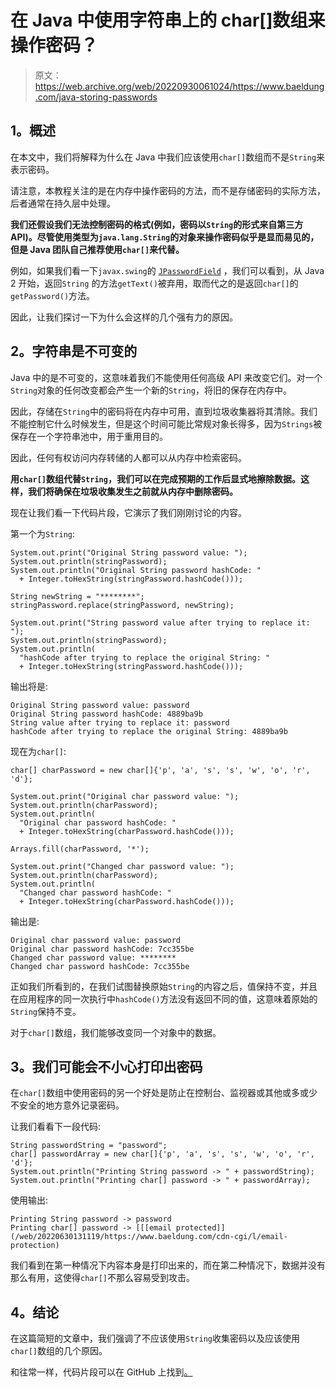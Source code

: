# 在 Java 中使用字符串上的 char[]数组来操作密码？

> 原文：<https://web.archive.org/web/20220930061024/https://www.baeldung.com/java-storing-passwords>

## 1。概述

在本文中，我们将解释为什么在 Java 中我们应该使用`char[]`数组而不是`String`来表示密码。

请注意，本教程关注的是在内存中操作密码的方法，而不是存储密码的实际方法，后者通常在持久层中处理。

**我们还假设我们无法控制密码的格式(例如，密码以`String`的形式来自第三方 API)。尽管使用类型为`java.lang.String`的对象来操作密码似乎是显而易见的，但是 Java 团队自己推荐使用`char[]`来代替。**

例如，如果我们看一下`javax.swing`的 [`JPasswordField`](https://web.archive.org/web/20220630131119/https://docs.oracle.com/en/java/javase/11/docs/api/java.desktop/javax/swing/JPasswordField.html) ，我们可以看到，从 Java 2 开始，返回`String` 的方法`getText()`被弃用，取而代之的是返回`char[]`的`getPassword()`方法。

因此，让我们探讨一下为什么会这样的几个强有力的原因。

## 2。字符串是不可变的

Java 中的是不可变的，这意味着我们不能使用任何高级 API 来改变它们。对一个`String`对象的任何改变都会产生一个新的`String`，将旧的保存在内存中。

因此，存储在`String`中的密码将在内存中可用，直到垃圾收集器将其清除。我们不能控制它什么时候发生，但是这个时间可能比常规对象长得多，因为`Strings`被保存在一个字符串池中，用于重用目的。

因此，任何有权访问内存转储的人都可以从内存中检索密码。

**用`char[]`数组代替`String`，我们可以在完成预期的工作后显式地擦除数据。这样，我们将确保在垃圾收集发生之前就从内存中删除密码。**

现在让我们看一下代码片段，它演示了我们刚刚讨论的内容。

第一个为`String`:

```
System.out.print("Original String password value: ");
System.out.println(stringPassword);
System.out.println("Original String password hashCode: "
  + Integer.toHexString(stringPassword.hashCode()));

String newString = "********";
stringPassword.replace(stringPassword, newString);

System.out.print("String password value after trying to replace it: ");
System.out.println(stringPassword);
System.out.println(
  "hashCode after trying to replace the original String: "
  + Integer.toHexString(stringPassword.hashCode()));
```

输出将是:

```
Original String password value: password
Original String password hashCode: 4889ba9b
String value after trying to replace it: password
hashCode after trying to replace the original String: 4889ba9b
```

现在为`char[]`:

```
char[] charPassword = new char[]{'p', 'a', 's', 's', 'w', 'o', 'r', 'd'};

System.out.print("Original char password value: ");
System.out.println(charPassword);
System.out.println(
  "Original char password hashCode: " 
  + Integer.toHexString(charPassword.hashCode()));

Arrays.fill(charPassword, '*');

System.out.print("Changed char password value: ");
System.out.println(charPassword);
System.out.println(
  "Changed char password hashCode: " 
  + Integer.toHexString(charPassword.hashCode()));
```

输出是:

```
Original char password value: password
Original char password hashCode: 7cc355be
Changed char password value: ********
Changed char password hashCode: 7cc355be
```

正如我们所看到的，在我们试图替换原始`String`的内容之后，值保持不变，并且在应用程序的同一次执行中`hashCode()`方法没有返回不同的值，这意味着原始的`String`保持不变。

对于`char[]`数组，我们能够改变同一个对象中的数据。

## 3。我们可能会不小心打印出密码

在`char[]`数组中使用密码的另一个好处是防止在控制台、监视器或其他或多或少不安全的地方意外记录密码。

让我们看看下一段代码:

```
String passwordString = "password";
char[] passwordArray = new char[]{'p', 'a', 's', 's', 'w', 'o', 'r', 'd'};
System.out.println("Printing String password -> " + passwordString);
System.out.println("Printing char[] password -> " + passwordArray);
```

使用输出:

```
Printing String password -> password
Printing char[] password -> [[[email protected]](/web/20220630131119/https://www.baeldung.com/cdn-cgi/l/email-protection)
```

我们看到在第一种情况下内容本身是打印出来的，而在第二种情况下，数据并没有那么有用，这使得`char[]`不那么容易受到攻击。

## 4。结论

在这篇简短的文章中，我们强调了不应该使用`String`收集密码以及应该使用`char[]`数组的几个原因。

和往常一样，代码片段可以在 GitHub 上找到[。](https://web.archive.org/web/20220630131119/https://github.com/eugenp/tutorials/tree/master/core-java-modules/core-java-strings)